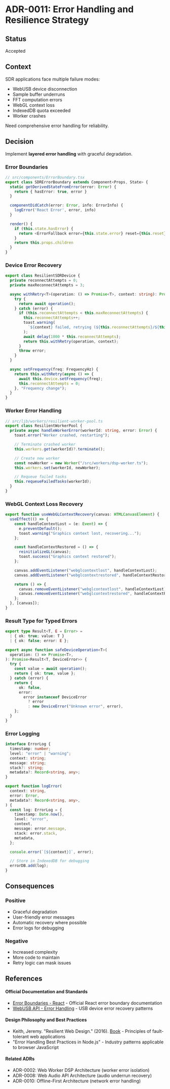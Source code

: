 # ADR-0011: Error Handling and Resilience Strategy

## Status

Accepted

## Context

SDR applications face multiple failure modes:

- WebUSB device disconnection
- Sample buffer underruns
- FFT computation errors
- WebGL context loss
- IndexedDB quota exceeded
- Worker crashes

Need comprehensive error handling for reliability.

## Decision

Implement **layered error handling** with graceful degradation.

### Error Boundaries

```typescript
// src/components/ErrorBoundary.tsx
export class SDRErrorBoundary extends Component<Props, State> {
  static getDerivedStateFromError(error: Error) {
    return { hasError: true, error }
  }

  componentDidCatch(error: Error, info: ErrorInfo) {
    logError('React Error', error, info)
  }

  render() {
    if (this.state.hasError) {
      return <ErrorFallback error={this.state.error} reset={this.reset} />
    }
    return this.props.children
  }
}
```

### Device Error Recovery

```typescript
export class ResilientSDRDevice {
  private reconnectAttempts = 0;
  private maxReconnectAttempts = 3;

  async withRetry<T>(operation: () => Promise<T>, context: string): Promise<T> {
    try {
      return await operation();
    } catch (error) {
      if (this.reconnectAttempts < this.maxReconnectAttempts) {
        this.reconnectAttempts++;
        toast.warning(
          `${context} failed, retrying (${this.reconnectAttempts}/${this.maxReconnectAttempts})`,
        );
        await delay(1000 * this.reconnectAttempts);
        return this.withRetry(operation, context);
      }
      throw error;
    }
  }

  async setFrequency(freq: FrequencyHz) {
    return this.withRetry(async () => {
      await this.device.setFrequency(freq);
      this.reconnectAttempts = 0;
    }, "Frequency change");
  }
}
```

### Worker Error Handling

```typescript
// src/lib/workers/resilient-worker-pool.ts
export class ResilientWorkerPool {
  private async handleWorkerError(workerId: string, error: Error) {
    toast.error("Worker crashed, restarting");

    // Terminate crashed worker
    this.workers.get(workerId)?.terminate();

    // Create new worker
    const newWorker = new Worker("/src/workers/dsp-worker.ts");
    this.workers.set(workerId, newWorker);

    // Requeue failed tasks
    this.requeueFailedTasks(workerId);
  }
}
```

### WebGL Context Loss Recovery

```typescript
export function useWebGLContextRecovery(canvas: HTMLCanvasElement) {
  useEffect(() => {
    const handleContextLost = (e: Event) => {
      e.preventDefault();
      toast.warning("Graphics context lost, recovering...");
    };

    const handleContextRestored = () => {
      reinitializeGL(canvas);
      toast.success("Graphics context restored");
    };

    canvas.addEventListener("webglcontextlost", handleContextLost);
    canvas.addEventListener("webglcontextrestored", handleContextRestored);

    return () => {
      canvas.removeEventListener("webglcontextlost", handleContextLost);
      canvas.removeEventListener("webglcontextrestored", handleContextRestored);
    };
  }, [canvas]);
}
```

### Result Type for Typed Errors

```typescript
export type Result<T, E = Error> =
  | { ok: true; value: T }
  | { ok: false; error: E };

export async function safeDeviceOperation<T>(
  operation: () => Promise<T>,
): Promise<Result<T, DeviceError>> {
  try {
    const value = await operation();
    return { ok: true, value };
  } catch (error) {
    return {
      ok: false,
      error:
        error instanceof DeviceError
          ? error
          : new DeviceError("Unknown error", error),
    };
  }
}
```

### Error Logging

```typescript
interface ErrorLog {
  timestamp: number;
  level: "error" | "warning";
  context: string;
  message: string;
  stack?: string;
  metadata?: Record<string, any>;
}

export function logError(
  context: string,
  error: Error,
  metadata?: Record<string, any>,
) {
  const log: ErrorLog = {
    timestamp: Date.now(),
    level: "error",
    context,
    message: error.message,
    stack: error.stack,
    metadata,
  };

  console.error(`[${context}]`, error);

  // Store in IndexedDB for debugging
  errorDB.add(log);
}
```

## Consequences

### Positive

- Graceful degradation
- User-friendly error messages
- Automatic recovery where possible
- Error logs for debugging

### Negative

- Increased complexity
- More code to maintain
- Retry logic can mask issues

## References

#### Official Documentation and Standards

- [Error Boundaries - React](https://react.dev/reference/react/Component#catching-rendering-errors-with-an-error-boundary) - Official React error boundary documentation
- [WebUSB API - Error Handling](https://developer.mozilla.org/en-US/docs/Web/API/USB) - USB device error recovery patterns

#### Design Philosophy and Best Practices

- Keith, Jeremy. "Resilient Web Design." (2016). [Book](https://resilientwebdesign.com/) - Principles of fault-tolerant web applications
- "Error Handling Best Practices in Node.js" - Industry patterns applicable to browser JavaScript

#### Related ADRs

- ADR-0002: Web Worker DSP Architecture (worker error isolation)
- ADR-0008: Web Audio API Architecture (audio underrun recovery)
- ADR-0010: Offline-First Architecture (network error handling)
